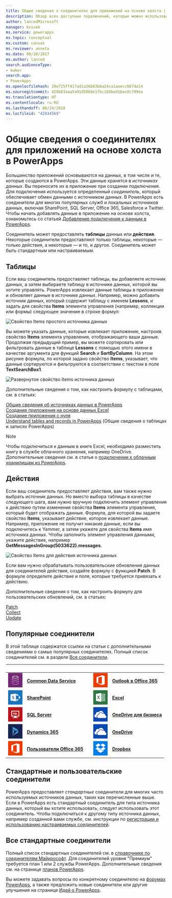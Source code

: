 ```yaml
---
title: Общие сведения о соединителях для приложений на основе холста | Документы Майкрософт
description: Обзор всех доступных подключений, которые можно использовать для создания приложений на основе холста
author: lancedMicrosoft
manager: kvivek
ms.service: powerapps
ms.topic: conceptual
ms.custom: canvas
ms.reviewer: anneta
ms.date: 08/28/2017
ms.author: lanced
search.audienceType:
- maker
search.app:
- PowerApps
ms.openlocfilehash: 20a725ff417ad1a36b83b6a24ca1aaecc667da14
ms.sourcegitcommit: 429b83aaa5a91d5868e1fbc169bed1bac0c709ea
ms.translationtype: HT
ms.contentlocale: ru-RU
ms.lasthandoff: 08/24/2018
ms.locfileid: "42834569"
---
```

# <a name="overview-of-canvas-app-connectors-for-powerapps"></a>Общие сведения о соединителях для приложений на основе холста в PowerApps
Большинство приложений основываются на данных, в том числе и те, которые создаются в PowerApps. Эти данные хранятся в *источниках данных*. Вы переносите их в приложение при создании *подключения*. Для подключения используется определенный *соединитель*, который обеспечивает обмен данными с источником данных. В PowerApps есть соединители для многих популярных служб и локальных источников данных, включая SharePoint, SQL Server, Office 365, Salesforce и Twitter. Чтобы начать добавлять данные в приложение на основе холста, ознакомьтесь со статьей [Добавление подключения к данным в PowerApps](add-data-connection.md).

Соединитель может предоставлять **таблицы** данных или **действия**. Некоторые соединители предоставляют только таблицы, некоторые — только действия, а некоторые — и то, и другое. Соединитель может быть стандартным или настраиваемым.

## <a name="tables"></a>Таблицы

Если ваш соединитель предоставляет таблицы, вы добавляете источник данных, а затем выбираете таблицу в источнике данных, которой вы хотите управлять. PowerApps извлекает данные таблицы в приложение и обновляет данные в источнике данных. Например, можно добавить источник данных, который содержит таблицу с именем **Lessons**, и задать для свойства **Items** элемента управления (например, коллекции или формы) следующее значение в строке формул:

 ![Свойство Items простого источника данных](./media/connections-list/ItemPropertyPlain.png)

Вы можете указать данные, которые извлекает приложение, настроив свойство **Items** элемента управления, отображающего ваши данные. Продолжая предыдущий пример, вы можете сортировать или фильтровать данные в таблице **Lessons** с помощью этого имени в качестве аргумента для функций **Search** и **SortByColumn**. На этом рисунке формула, по которой задано свойство **Items**, указывает, что данные сортируются и фильтруются в соответствии с текстом в поле **TextSearchBox1**. 

 ![Развернутое свойство Items источника данных](./media/connections-list/ItemPropertyExpanded.png)

Дополнительные сведения о том, как настроить формулу с таблицами, см. в статьях:

  [Общие сведения об источниках данных в PowerApps](working-with-data-sources.md)<br> 
  [Создание приложения на основе данных Excel](get-started-create-from-data.md)<br> 
  [Создание приложения с нуля](get-started-create-from-blank.md)<br>
  [Understand tables and records in PowerApps](working-with-tables.md) (Общие сведения о таблицах и записях PowerApps)

  > [!NOTE]
  > Чтобы подключиться к данным в книге Excel, необходимо разместить книгу в службе облачного хранения, например OneDrive. Дополнительные сведения см. в статье о [подключении к облачным хранилищам из PowerApps](connections/cloud-storage-blob-connections.md).

## <a name="actions"></a>Действия

Если ваш соединитель предоставляет действия, вам также нужно выбрать источник данных. Но вместо выбора таблицы в качестве следующего шага, вам нужно вручную подключить элемент управления к действию путем изменения свойства **Items** элемента управления, который будет отображать данные. Формула, для которой вы задаете свойство **Items**, указывает действие, которое извлекает данные. Например, приложение не получит никакие данные, если вы подключитесь к Yammer, а затем укажете для свойства **Items** имя источника данных. Чтобы заполнить элемент управления данными, укажите действие, например **GetMessagesInGroup(5033622).messages**.

![Свойство Items для действия источника данных](./media/connections-list/ItemPropertyAction.png)

Если вам нужно обрабатывать пользовательские обновления данных для соединителей действия, создайте формулу с функцией **Patch**. В формуле определите действие и поля, которые требуется привязать к действию.  

Дополнительные сведения о том, как настроить формулу для пользовательских обновлений, см. в статьях:

[Patch](functions/function-patch.md)<br>[Collect](functions/function-clear-collect-clearcollect.md)<br>[Update](functions/function-update-updateif.md)

## <a name="popular-connectors"></a>Популярные соединители

В этой таблице содержатся ссылки на статьи с дополнительными сведениями о самых популярных соединителях. Полный список соединителей см. в разделе [Все соединители](#all-connectors).

| &nbsp; | &nbsp; | &nbsp; | &nbsp; | &nbsp; |
| --- | --- | --- | --- | --- |
| ![Common Data Service](./media/connections-list/cdm.png) |[**Common Data Service**](../common-data-service/data-platform-intro.md) |&nbsp; |![Outlook в Office 365](./media/connections-list/office365.png) |[**Outlook в Office 365**](connections/connection-office365-outlook.md) |
| ![SharePoint](./media/connections-list/sharepoint.png) |[**SharePoint**](connections/connection-sharepoint-online.md) |&nbsp; |![Excel](./media/connections-list/excel.png) |[**Excel**](connections/connection-excel.md) |
| ![SQL Server](./media/connections-list/sql.png) |[**SQL Server**](connections/connection-azure-sqldatabase.md) |&nbsp; |![OneDrive для бизнеса](./media/connections-list/onedrive.png) |[**OneDrive для бизнеса**](connections/cloud-storage-blob-connections.md) |
| ![Dynamics 365.](./media/connections-list/dynamics-365.png) |[**Dynamics 365**](connections/connection-dynamics-crmonline.md) |&nbsp; |![OneDrive](./media/connections-list/onedrive.png) |[**OneDrive**](connections/cloud-storage-blob-connections.md) |
| ![Пользователи Office 365](./media/connections-list/office365.png) |[**Пользователи Office 365**](connections/connection-office365-users.md) |&nbsp; |![Dropbox](./media/connections-list/dropbox.png) |[**Dropbox**](connections/cloud-storage-blob-connections.md) |

## <a name="standard-and-custom-connectors"></a>Стандартные и пользовательские соединители
PowerApps предоставляет *стандартные* соединители для многих часто используемых источников данных, таких как перечисленные выше. Если в PowerApps есть стандартный соединитель для типа источника данных, который вы хотите использовать, следует использовать этот соединитель. Чтобы подключиться к другому типу источника данных, например созданной вами службе, см. инструкции по [регистрации и использованию настраиваемых соединителей](../canvas-apps/register-custom-api.md).

## <a name="all-standard-connectors"></a>Все стандартные соединители
Полный список стандартных соединителей см. в [справочнике по соединителям Майкрософт](https://docs.microsoft.com/connectors/). Для соединителей уровня "Премиум" требуется план 1 или 2 службы PowerApps. Дополнительные сведения см. на странице [планов PowerApps](https://powerapps.microsoft.com/pricing/).

Вы можете задавать вопросы по конкретному соединителю на [форумах PowerApps](https://powerusers.microsoft.com/t5/PowerApps-Community/ct-p/PowerApps1), а также предложить новые соединители или другие улучшения на странице [Идей о PowerApps](https://powerusers.microsoft.com/t5/PowerApps-Ideas/idb-p/PowerAppsIdeas).
